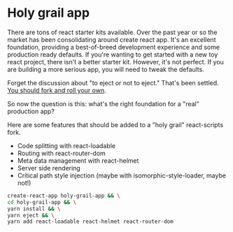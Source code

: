 # Holy grail app

There are tons of react starter kits available. Over the past year or so the market has been consolidating around create react app. It's an excellent foundation, providing a best-of-breed development experience and some production ready defaults. If you're wanting to get started with a new toy react project, there isn't a better starter kit. However, it's not perfect. If you are building a more serious app, you will need to tweak the defaults.

Forget the discussion about "to eject or not to eject." That's been settled. [You should fork and roll your own](https://medium.com/@denis.zhbankov/maintaining-a-fork-of-create-react-app-as-an-alternative-to-ejecting-c555e8eb2b63).

So now the question is this: what's the right foundation for a "real" production app?

Here are some features that should be added to a "holy grail" react-scripts fork.

- Code splitting with react-loadable
- Routing with react-router-dom
- Meta data management with react-helmet
- Server side rendering
- Critical path style injection (maybe with isomorphic-style-loader, maybe not!)

```bash
create-react-app holy-grail-app && \
cd holy-grail-app && \
yarn install && \
yarn eject && \
yarn add react-loadable react-helmet react-router-dom
```
